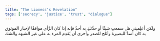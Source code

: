 ```yaml
---
title: "The Lioness's Revelation"
tags: ['secrecy', 'justice', 'trust', "dialogue"]
---
```


 ولكن أعلِميني هل سمعتِ شيئًا أو حدَّثكِ به أحدٌ فإنه إذا كان الرَّأي موافقًا لإخبار الموثوق به كان أسدَّ للبصيرة وأثلج للصدر وأحرى أن يُقدِم المرء به على غير الشبهة والشك
